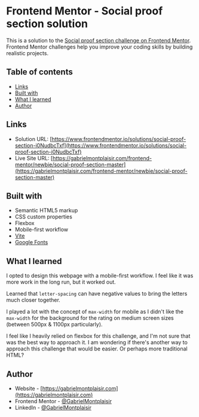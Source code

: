 # Frontend Mentor - Social proof section solution

This is a solution to the [Social proof section challenge on Frontend Mentor](https://www.frontendmentor.io/challenges/social-proof-section-6e0qTv_bA). Frontend Mentor challenges help you improve your coding skills by building realistic projects.

## Table of contents

- [Links](#links)
- [Built with](#built-with)
- [What I learned](#what-i-learned)
- [Author](#author)

## Links

- Solution URL: [https://www.frontendmentor.io/solutions/social-proof-section-i0NudbcTxf](https://www.frontendmentor.io/solutions/social-proof-section-i0NudbcTxf)
- Live Site URL: [https://gabrielmontplaisir.com/frontend-mentor/newbie/social-proof-section-master](https://gabrielmontplaisir.com/frontend-mentor/newbie/social-proof-section-master)

## Built with

- Semantic HTML5 markup
- CSS custom properties
- Flexbox
- Mobile-first workflow
- [Vite](https://vitejs.dev/)
- [Google Fonts](https://fonts.google.com/)

## What I learned

I opted to design this webpage with a mobile-first workflow. I feel like it was more work in the long run, but it worked out.

Learned that `letter-spacing` can have negative values to bring the letters much closer together.

I played a lot with the concept of `max-width` for mobile as I didn't like the `max-width` for the background for the rating on medium screen sizes (between 500px & 1100px particularly).

I feel like I heavily relied on flexbox for this challenge, and I'm not sure that was the best way to approach it. I am wondering if there's another way to approach this challenge that would be easier. Or perhaps more traditional HTML?

## Author

- Website - [https://gabrielmontplaisir.com](https://gabrielmontplaisir.com)
- Frontend Mentor - [@GabrielMontplaisir](https://www.frontendmentor.io/profile/GabrielMontplaisir)
- LinkedIn - [@GabrielMontplaisir](https://www.linkedin.com/in/gabriel-montplaisir/)
